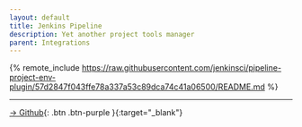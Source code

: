 ```yaml
---
layout: default
title: Jenkins Pipeline
description: Yet another project tools manager
parent: Integrations
---
```


{% remote_include https://raw.githubusercontent.com/jenkinsci/pipeline-project-env-plugin/57d2847f043ffe78a337a53c89dca74c41a06500/README.md %}

---

[→ Github](https://github.com/jenkinsci/pipeline-project-env-plugin){: .btn .btn-purple }{:target="_blank"}